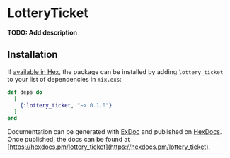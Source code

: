 # LotteryTicket

**TODO: Add description**

## Installation

If [available in Hex](https://hex.pm/docs/publish), the package can be installed
by adding `lottery_ticket` to your list of dependencies in `mix.exs`:

```elixir
def deps do
  [
    {:lottery_ticket, "~> 0.1.0"}
  ]
end
```

Documentation can be generated with [ExDoc](https://github.com/elixir-lang/ex_doc)
and published on [HexDocs](https://hexdocs.pm). Once published, the docs can
be found at [https://hexdocs.pm/lottery_ticket](https://hexdocs.pm/lottery_ticket).

